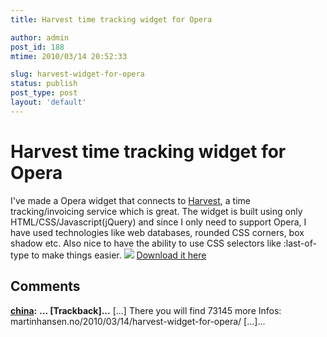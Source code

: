 ```yaml
---
title: Harvest time tracking widget for Opera

author: admin
post_id: 188
mtime: 2010/03/14 20:52:33

slug: harvest-widget-for-opera
status: publish
post_type: post
layout: 'default'
---
```


# Harvest time tracking widget for Opera

I've made a Opera widget that connects to [Harvest](http://getharvest.com), a time tracking/invoicing service which is great. The widget is built using only HTML/CSS/Javascript(jQuery) and since I only need to support Opera, I have used technologies like web databases, rounded CSS corners, box shadow etc. Also nice to have the ability to use CSS selectors like :last-of-type to make things easier. ![](../images/screenshot.png) 
[Download it here](http://widgets.opera.com/widget/16042/1.0/)

## Comments

**[china](#2878 "2012-04-14 04:28:24"):** **... [Trackback]...** [...] There you will find 73145 more Infos: martinhansen.no/2010/03/14/harvest-widget-for-opera/ [...]...

